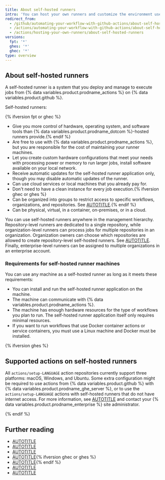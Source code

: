 ```yaml
---
title: About self-hosted runners
intro: 'You can host your own runners and customize the environment used to run jobs in your {% data variables.product.prodname_actions %} workflows.'
redirect_from:
  - /github/automating-your-workflow-with-github-actions/about-self-hosted-runners
  - /actions/automating-your-workflow-with-github-actions/about-self-hosted-runners
  - /actions/hosting-your-own-runners/about-self-hosted-runners
versions:
  fpt: '*'
  ghes: '*'
  ghec: '*'
type: overview
---
```


## About self-hosted runners

A self-hosted runner is a system that you deploy and manage to execute jobs from {% data variables.product.prodname_actions %} on {% data variables.product.github %}.

Self-hosted runners:

{% ifversion fpt or ghec %}
* Give you more control of hardware, operating system, and software tools than {% data variables.product.prodname_dotcom %}-hosted runners provide.{% endif %}
* Are free to use with {% data variables.product.prodname_actions %}, but you are responsible for the cost of maintaining your runner machines.
* Let you create custom hardware configurations that meet your needs with processing power or memory to run larger jobs, install software available on your local network.
* Receive automatic updates for the self-hosted runner application only, though you may disable automatic updates of the runner.
* Can use cloud services or local machines that you already pay for.
* Don't need to have a clean instance for every job execution.{% ifversion ghec or ghes %}
* Can be organized into groups to restrict access to specific workflows, organizations, and repositories. See [AUTOTITLE](/actions/hosting-your-own-runners/managing-self-hosted-runners/managing-access-to-self-hosted-runners-using-groups).{% endif %}
* Can be physical, virtual, in a container, on-premises, or in a cloud.

You can use self-hosted runners anywhere in the management hierarchy. Repository-level runners are dedicated to a single repository, while organization-level runners can process jobs for multiple repositories in an organization. Organization owners can choose which repositories are allowed to create repository-level self-hosted runners. See [AUTOTITLE](/organizations/managing-organization-settings/disabling-or-limiting-github-actions-for-your-organization#limiting-the-use-of-self-hosted-runners). Finally, enterprise-level runners can be assigned to multiple organizations in an enterprise account.

### Requirements for self-hosted runner machines

You can use any machine as a self-hosted runner as long as it meets these requirements:

* You can install and run the self-hosted runner application on the machine.
* The machine can communicate with {% data variables.product.prodname_actions %}.
* The machine has enough hardware resources for the type of workflows you plan to run. The self-hosted runner application itself only requires minimal resources.
* If you want to run workflows that use Docker container actions or service containers, you must use a Linux machine and Docker must be installed.

{% ifversion ghes %}

## Supported actions on self-hosted runners

All `actions/setup-LANGUAGE` action repositories currently support three platforms: macOS, Windows, and Ubuntu.
Some extra configuration might be required to use actions from {% data variables.product.github %} with {% data variables.product.prodname_ghe_server %}, or to use the `actions/setup-LANGUAGE` actions with self-hosted runners that do not have internet access. For more information, see [AUTOTITLE](/admin/github-actions/managing-access-to-actions-from-githubcom) and contact your {% data variables.product.prodname_enterprise %} site administrator.

{% endif %}

## Further reading

* [AUTOTITLE](/actions/security-for-github-actions/security-guides/security-hardening-for-github-actions)
* [AUTOTITLE](/actions/hosting-your-own-runners/managing-self-hosted-runners/adding-self-hosted-runners)
* [AUTOTITLE](/actions/hosting-your-own-runners/managing-self-hosted-runners/using-self-hosted-runners-in-a-workflow)
* [AUTOTITLE](/actions/hosting-your-own-runners/managing-self-hosted-runners/autoscaling-with-self-hosted-runners){% ifversion ghec or ghes %}
* [AUTOTITLE](/admin/github-actions/getting-started-with-github-actions-for-your-enterprise/getting-started-with-self-hosted-runners-for-your-enterprise){% endif %}
* [AUTOTITLE](/actions/hosting-your-own-runners/managing-self-hosted-runners/supported-architectures-and-operating-systems-for-self-hosted-runners)
* [AUTOTITLE](/actions/hosting-your-own-runners/managing-self-hosted-runners/communicating-with-self-hosted-runners)
